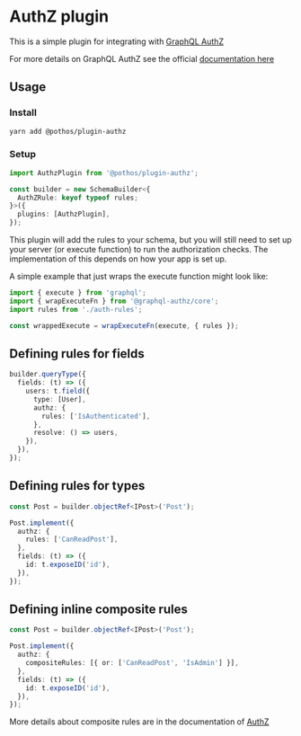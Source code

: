 # AuthZ plugin

This is a simple plugin for integrating with
[GraphQL AuthZ](https://github.com/AstrumU/graphql-authz)

For more details on GraphQL AuthZ see the official
[documentation here](https://github.com/AstrumU/graphql-authz)

## Usage

### Install

```bash
yarn add @pothos/plugin-authz
```

### Setup

```typescript
import AuthzPlugin from '@pothos/plugin-authz';

const builder = new SchemaBuilder<{
  AuthZRule: keyof typeof rules;
}>({
  plugins: [AuthzPlugin],
});
```

This plugin will add the rules to your schema, but you will still need to set up your server (or
execute function) to run the authorization checks. The implementation of this depends on how your
app is set up.

A simple example that just wraps the execute function might look like:

```typescript
import { execute } from 'graphql';
import { wrapExecuteFn } from '@graphql-authz/core';
import rules from './auth-rules';

const wrappedExecute = wrapExecuteFn(execute, { rules });
```

## Defining rules for fields

```typescript
builder.queryType({
  fields: (t) => ({
    users: t.field({
      type: [User],
      authz: {
        rules: ['IsAuthenticated'],
      },
      resolve: () => users,
    }),
  }),
});
```

## Defining rules for types

```typescript
const Post = builder.objectRef<IPost>('Post');

Post.implement({
  authz: {
    rules: ['CanReadPost'],
  },
  fields: (t) => ({
    id: t.exposeID('id'),
  }),
});
```

## Defining inline composite rules

```typescript
const Post = builder.objectRef<IPost>('Post');

Post.implement({
  authz: {
    compositeRules: [{ or: ['CanReadPost', 'IsAdmin'] }],
  },
  fields: (t) => ({
    id: t.exposeID('id'),
  }),
});
```

More details about composite rules are in the documentation of [AuthZ](https://github.com/AstrumU/graphql-authz#inline-composition-rules)
